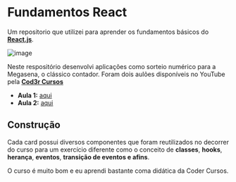 # Fundamentos React
Um repositorio que utilizei para aprender os fundamentos básicos do [**React.js**](https://pt-br.reactjs.org/).

![image](https://user-images.githubusercontent.com/39538844/93955001-34392900-fd25-11ea-94f7-f247bffbeb45.png)


Neste respositório desenvolvi aplicações como sorteio numérico para a Megasena, o clássico contador. Foram dois aulões disponíveis no YouTube pela [**Cod3r Cursos**](https://cod3r.com.br)

- **Aula 1:** [aqui](https://www.youtube.com/watch?v=XQxitgyZ_S4&t=2s)
- **Aula 2:** [aqui](https://www.youtube.com/watch?v=GJ8Vm-h0V8I)

## Construção
Cada card possui diversos componentes que foram reutilizados no decorrer do curso para um exercício diferente como o conceito de **classes**, **hooks**, **herança**, **eventos**, **transição de eventos e afins**.

O curso é muito bom e eu aprendi bastante coma didática da Coder Cursos.
